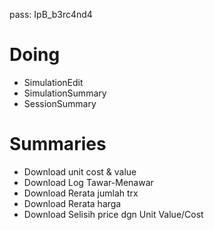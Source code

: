 pass: IpB_b3rc4nd4

# Doing

- SimulationEdit
- SimulationSummary
- SessionSummary

# Summaries

- Download unit cost & value
- Download Log Tawar-Menawar
- Download Rerata jumlah trx
- Download Rerata harga
- Download Selisih price dgn Unit Value/Cost
